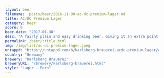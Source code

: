 ```yaml
---
layout: beer
filename: _posts/beer/2016-11-09-ac-dc-premium-lager.md
title: AC/DC Premium Lager
category: beer
score: 6
beer-date: "2017-01-30"
desc: "A fairly plain and easy drinking beer. Giving it an extra point because of the sheer size of it. Managed to get through the whole thing in one sitting"
permalink: /beer/:title.html
img: /img/list/ac-dc-premium-lager.jpeg
untappd: "https://untappd.com/b/karlsberg-brauerei-acdc-premium-lager/448779"
country: "Germany"
brewery: "Karlsberg Brauerei"
breweryURL: "/brewery/karlsberg-brauerei.html"
style: "Lager - Euro"
---
```

